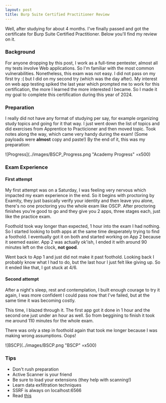 ```yaml
---
layout: post
title: Burp Suite Certified Practitioner Review
---
```


Well, after studying for about 4 months. I've finally passed and got the certificate for Burp Suite Certified Practitioner.
Below you'll find my review on it.

### Background
For anyone dropping by this post, I work as a full-time pentester, almost all my tests involve Web applications. So I'm familiar with the most common vulnerabilities.
Nonetheless, this exam was not easy. I did not pass on my first try :(  but I did on my second try (which was the day after).
My interest on web app testing spiked the last year which prompted me to work for this certification, the more I learned the more interested I became.
So I made it my goal to complete this certification during this year of 2024.

### Preparation
I really did not have any format of studying per say, for example organizing study topics and going for it that way.
I just went down the list of topics and did exercises from Apprentice to Practicioner and then moved topic.
Took notes along the way, which came very handy during the exam! (Some payloads were **almost** copy and paste!)
By the end of it, this was my preparation:

![Progress](../images/BSCP_Progress.png "Academy Progress" =x500)

### Exam Experience
#### First attempt
My first attempt was on a Saturday, I was feeling very nervous which impacted my exam experience in the end.
So it begins with proctoring by Examity, they just basically verify your identity and then leave you alone, there's no one proctoring you the whole exam like OSCP.
After proctoring finishes you're good to go and they give you 2 apps, three stages each, just like the practice exam.

Foothold took way longer than expected, 1 hour into the exam I had nothing. So I started looking to both apps at the same time desperately trying to find a foothold.
I eventually got it on both and started working on App 2 because it seemed easier.
App 2 was actually ok'ish, I ended it with around 90 minutes left on the clock, **not good**.

Went back to App 1 and just did not make it past foothold.
Looking back I probably know what I had to do, but the last hour I just felt like giving up.
So it ended like that, I got stuck at 4/6.


#### Second attempt
After a night's sleep, rest and contemplation, I built enough courage to try it again, I was more confident I could pass now that I've failed, but at the same time it was becoming costly.

This time, I blazed through it. The first app got it done in 1 hour and the second one just under an hour as well.
So from beggining to finish it took me around 110 minutes for the whole exam.

There was only a step in foothold again that took me longer because I was making wrong assumptions. Oops!

![BSCP](../images/BSCP.png "BSCP" =x500)


### Tips
- Don't rush preparation
- Active Scanner is your friend
- Be sure to load your extensions (they help with scanning!)
- Learn data exfiltration techniques
- SSRF is always on localhost:6566
- Read [this](https://portswigger.net/web-security/certification/how-it-works)
